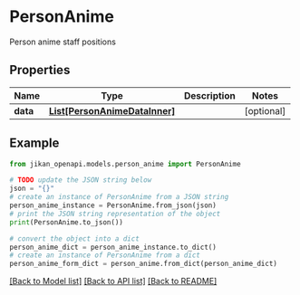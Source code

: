 # PersonAnime

Person anime staff positions

## Properties

Name | Type | Description | Notes
------------ | ------------- | ------------- | -------------
**data** | [**List[PersonAnimeDataInner]**](PersonAnimeDataInner.md) |  | [optional] 

## Example

```python
from jikan_openapi.models.person_anime import PersonAnime

# TODO update the JSON string below
json = "{}"
# create an instance of PersonAnime from a JSON string
person_anime_instance = PersonAnime.from_json(json)
# print the JSON string representation of the object
print(PersonAnime.to_json())

# convert the object into a dict
person_anime_dict = person_anime_instance.to_dict()
# create an instance of PersonAnime from a dict
person_anime_form_dict = person_anime.from_dict(person_anime_dict)
```
[[Back to Model list]](../README.md#documentation-for-models) [[Back to API list]](../README.md#documentation-for-api-endpoints) [[Back to README]](../README.md)


